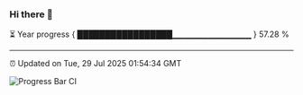 ### Hi there 👋

⏳ Year progress { █████████████████▁▁▁▁▁▁▁▁▁▁▁▁▁ } 57.28 %

---

⏰ Updated on Tue, 29 Jul 2025 01:54:34 GMT

![Progress Bar CI](https://github.com/JuvenileQ/Progress-Bar-CI/workflows/main/badge.svg)
